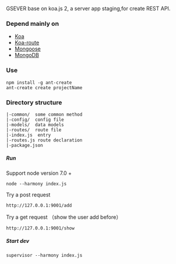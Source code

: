 GSEVER  base on koa.js 2, a server app staging,for create REST API.

### Depend mainly on

* [Koa](https://github.com/koajs/koa)
* [Koa-route](https://github.com/alexmingoia/koa-router)
* [Mongoose](https://github.com/Automattic/mongoose)
* [MongoDB](https://www.mongodb.com/)

### Use

```
npm install -g ant-create
ant-create create projectName
```

### Directory structure

 	|-common/  some common method
 	|-config/  config file
 	|-models/  data models
 	|-routes/  route file
 	|-index.js  entry
 	|-routes.js route declaration 
 	|-package.json 


##### Run
Support  node version 7.0 +

	node --harmony index.js

Try a post request

	http://127.0.0.1:9001/add

Try a get request （show the user add before）

	http://127.0.0.1:9001/show


##### Start dev

	supervisor --harmony index.js
